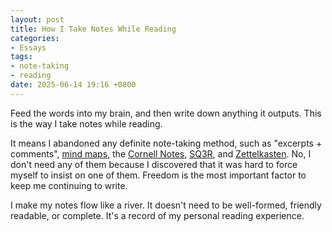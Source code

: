 ```yaml
---
layout: post
title: How I Take Notes While Reading
categories:
- Essays
tags:
- note-taking
- reading
date: 2025-06-14 19:16 +0800
---
```

Feed the words into my brain, and then write down anything it outputs. This is the way I take notes while reading.

It means I abandoned any definite note-taking method, such as "excerpts + comments", [mind maps](https://en.wikipedia.org/wiki/Mind_map), the [Cornell Notes](https://en.wikipedia.org/wiki/Cornell_Notes), [SQ3R](https://en.wikipedia.org/wiki/SQ3R), and [Zettelkasten](https://en.wikipedia.org/wiki/Zettelkasten). No, I don't need any of them because I discovered that it was hard to force myself to insist on one of them. Freedom is the most important factor to keep me continuing to write.

I make my notes flow like a river. It doesn't need to be well-formed, friendly readable, or complete. It's a record of my personal reading experience.
